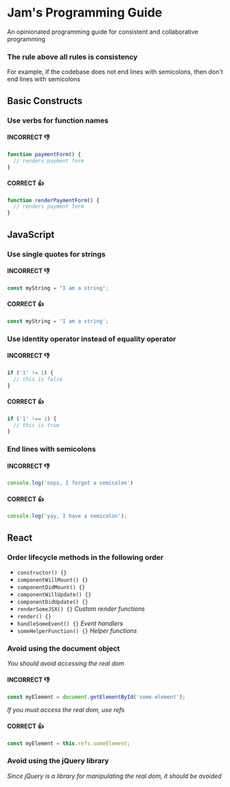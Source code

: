 # Jam's Programming Guide
An opinionated programming guide for consistent and collaborative programming

### The rule above all rules is consistency
For example, if the codebase does not end lines with semicolons, then don't end lines with semicolons

## Basic Constructs

### Use verbs for function names
#### INCORRECT :-1:
```js
function paymentForm() {
  // renders payment form
}
```
#### CORRECT :+1:
```js
function renderPaymentForm() {
  // renders payment form
}
```

## JavaScript

### Use single quotes for strings
#### INCORRECT :-1:
```js
const myString = "I am a string";
```
#### CORRECT :+1:
```js
const myString = 'I am a string';
```

### Use identity operator instead of equality operator
#### INCORRECT :-1:
```js
if ('1' != 1) {
  // this is false
}
```
#### CORRECT :+1:
```js
if ('1' !== 1) {
  // this is true
}
```

### End lines with semicolons
#### INCORRECT :-1:
```js
console.log('oops, I forgot a semicolon')
```
#### CORRECT :+1:
```js
console.log('yay, I have a semicolon');
```

## React

### Order lifecycle methods in the following order

* `constructor() {}`
* `componentWillMount() {}`
* `componentDidMount() {}`
* `componentWillUpdate() {}`
* `componentDidUpdate() {}`
* `renderSomeJSX() {}` _Custom render functions_
* `render() {}`
* `handleSomeEvent() {}` _Event handlers_
* `someHelperFunction() {}` _Helper functions_

### Avoid using the document object
_You should avoid accessing the real dom_
#### INCORRECT :-1:
```js
const myElement = document.getElementById('some-element');
```
_If you must access the real dom, use refs_
#### CORRECT :+1:
```js
const myElement = this.refs.someElement;
```

### Avoid using the jQuery library
_Since jQuery is a library for manipulating the real dom, it should be avoided_
